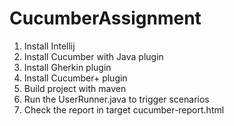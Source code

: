 # CucumberAssignment

1. Install Intellij
2. Install Cucumber with Java plugin
3. Install Gherkin plugin
4. Install Cucumber+ plugin
5. Build project with maven
6. Run the UserRunner.java to trigger scenarios
7. Check the report in target cucumber-report.html
